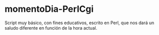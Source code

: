 # momentoDia-PerlCgi
Script muy básico, con fines educativos, escrito en Perl, que nos dará un saludo diferente en función de la hora actual.
